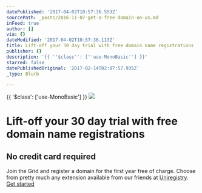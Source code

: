 ```yaml
---
datePublished: '2017-04-02T10:57:36.553Z'
sourcePath: _posts/2016-11-07-get-a-free-domain-on-us.md
inFeed: true
author: []
via: {}
dateModified: '2017-04-02T10:57:36.113Z'
title: Lift-off your 30 day trial with free domain name registrations
publisher: {}
description: '{{ ''$class'': [''use-MonoBasic''] }}'
starred: false
datePublishedOriginal: '2017-02-14T02:07:57.935Z'
_type: Blurb

---
```

{{ '$class': \['use-MonoBasic'\] }}
![](https://the-grid-user-content.s3-us-west-2.amazonaws.com/039c7398-0593-44ac-a06f-a0698c9814f0.jpg)

# Lift-off your 30 day trial with free domain name registrations

## No credit card required

Join the Grid and register a domain for the first year free of charge. Choose from pretty much any extension available from our friends at [Uniregistry][0].
[Get started][1]

[0]: https://uniregistry.com/ "uniregistry"
[1]: https://plans.thegrid.io/?plan=pro